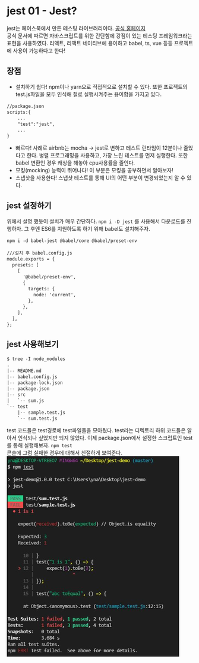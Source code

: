 # jest 01 - Jest?
jest는 페이스북에서 만든 테스팅 라이브러리이다. [공식 홈페이지](https://jestjs.io/)   
공식 문서에 따르면 자바스크립트를 위한 간단함에 강점이 있는 테스팅 프레임워크라는 표현을 사용하였다. 리액트, 리액트 네이티브에 용이하고 babel, ts, vue 등등 프로젝트에 사용이 가능하다고 한다!   

## 장점
* 설치하기 쉽다! npm이나 yarn으로 직접적으로 설치할 수 있다. 또한 프로젝트의 test.js파일을 모두 인식해 절로 실행시켜주는 용이함을 가지고 있다.   
```
//package.json
scripts:{
    ...
    "test":"jest",
    ...
}
```
* 빠르다! 사례로 airbnb는 mocha -> jest로 변하고 테스트 런타임이 12분이나 줄었다고 한다. 병렬 프로그래밍을 사용하고, 가장 느린 테스트를 먼저 실행한다. 또한 babel 변환인 경우 캐싱을 해놓아 cpu사용률을 줄인다.   
* 모킹(mocking) 능력이 뛰어나다! 이 부분은 모킹을 공부하면서 알아보자!   
* 스냅샷을 사용한다! 스냅샷 테스트를 통해 UI의 어떤 부분이 변경되었는지 알 수 있다.

## jest 설정하기
위에서 설명 했듯이 설치가 매우 간단하다. `npm i -D jest` 를 사용해서 다운로드를 진행하자. 그 후엔 ES6를 지원하도록 하기 위해 babel도 설치해주자.
```
npm i -d babel-jest @babel/core @babel/preset-env

///설치 후 babel.config.js
module.exports = {
  presets: [
    [
      '@babel/preset-env',
      {
        targets: {
          node: 'current',
        },
      },
    ],
  ],
};
```

## jest 사용해보기
```
$ tree -I node_modules
.
|-- README.md
|-- babel.config.js
|-- package-lock.json
|-- package.json
|-- src
|   `-- sum.js
`-- test
    |-- sample.test.js
    `-- sum.test.js
```
test 코드들은 test경로에 test파일들을 모아뒀다. test라는 디렉토리 하위 코드들은 알아서 인식되나 싶었지만 되지 않았다. 이제 package.json에서 설정한 스크립트인 test를 통해 실행해보자. `npm test`   
콘솔에 그럼 실패한 경우에 대해서 친절하게 보여준다.   
![jest result](resources/result.JPG)